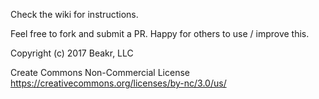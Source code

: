 Check the wiki for instructions.

Feel free to fork and submit a PR.  Happy for others to use / improve this.

Copyright (c) 2017 Beakr, LLC

Create Commons Non-Commercial License
https://creativecommons.org/licenses/by-nc/3.0/us/